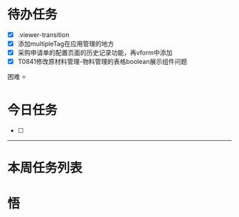 # 待办任务
- [x] .viewer-transition
- [x] 添加multipleTag在应用管理的地方
- [x] 采购申请单的配置页面的历史记录功能，再vform中添加
- [x] T0841修改原材料管理-物料管理的表格boolean展示组件问题

困难
⭐

# 今日任务
- [ ] 




------
# 本周任务列表



# 悟
